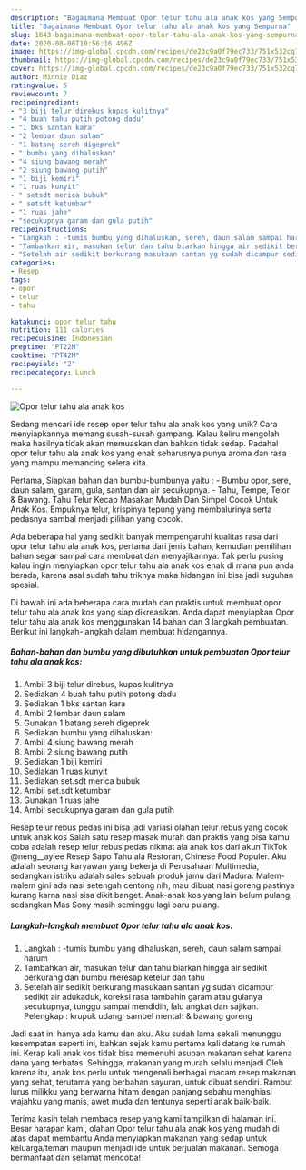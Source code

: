 ```yaml
---
description: "Bagaimana Membuat Opor telur tahu ala anak kos yang Sempurna"
title: "Bagaimana Membuat Opor telur tahu ala anak kos yang Sempurna"
slug: 1643-bagaimana-membuat-opor-telur-tahu-ala-anak-kos-yang-sempurna
date: 2020-08-06T10:56:16.496Z
image: https://img-global.cpcdn.com/recipes/de23c9a0f79ec733/751x532cq70/opor-telur-tahu-ala-anak-kos-foto-resep-utama.jpg
thumbnail: https://img-global.cpcdn.com/recipes/de23c9a0f79ec733/751x532cq70/opor-telur-tahu-ala-anak-kos-foto-resep-utama.jpg
cover: https://img-global.cpcdn.com/recipes/de23c9a0f79ec733/751x532cq70/opor-telur-tahu-ala-anak-kos-foto-resep-utama.jpg
author: Minnie Diaz
ratingvalue: 5
reviewcount: 7
recipeingredient:
- "3 biji telur direbus kupas kulitnya"
- "4 buah tahu putih potong dadu"
- "1 bks santan kara"
- "2 lembar daun salam"
- "1 batang sereh digeprek"
- " bumbu yang dihaluskan"
- "4 siung bawang merah"
- "2 siung bawang putih"
- "1 biji kemiri"
- "1 ruas kunyit"
- " setsdt merica bubuk"
- " setsdt ketumbar"
- "1 ruas jahe"
- "secukupnya garam dan gula putih"
recipeinstructions:
- "Langkah : -tumis bumbu yang dihaluskan, sereh, daun salam sampai harum"
- "Tambahkan air, masukan telur dan tahu biarkan hingga air sedikit berkurang dan bumbu meresap ketelur dan tahu"
- "Setelah air sedikit berkurang masukaan santan yg sudah dicampur sedikit air adukaduk, koreksi rasa tambahin garam atau gulanya secukupnya, tunggu sampai mendidih, lalu angkat dan sajikan. Pelengkap : krupuk udang, sambel mentah &amp; bawang goreng"
categories:
- Resep
tags:
- opor
- telur
- tahu

katakunci: opor telur tahu 
nutrition: 111 calories
recipecuisine: Indonesian
preptime: "PT22M"
cooktime: "PT42M"
recipeyield: "2"
recipecategory: Lunch

---
```



![Opor telur tahu ala anak kos](https://img-global.cpcdn.com/recipes/de23c9a0f79ec733/751x532cq70/opor-telur-tahu-ala-anak-kos-foto-resep-utama.jpg)

Sedang mencari ide resep opor telur tahu ala anak kos yang unik? Cara menyiapkannya memang susah-susah gampang. Kalau keliru mengolah maka hasilnya tidak akan memuaskan dan bahkan tidak sedap. Padahal opor telur tahu ala anak kos yang enak seharusnya punya aroma dan rasa yang mampu memancing selera kita.

Pertama, Siapkan bahan dan bumbu-bumbunya yaitu : - Bumbu opor, sere, daun salam, garam, gula, santan dan air secukupnya. - Tahu, Tempe, Telor &amp; Bawang. Tahu Telur Kecap Masakan Mudah Dan Simpel Cocok Untuk Anak Kos. Empuknya telur, krispinya tepung yang membalurinya serta pedasnya sambal menjadi pilihan yang cocok.

Ada beberapa hal yang sedikit banyak mempengaruhi kualitas rasa dari opor telur tahu ala anak kos, pertama dari jenis bahan, kemudian pemilihan bahan segar sampai cara membuat dan menyajikannya. Tak perlu pusing kalau ingin menyiapkan opor telur tahu ala anak kos enak di mana pun anda berada, karena asal sudah tahu triknya maka hidangan ini bisa jadi suguhan spesial.


Di bawah ini ada beberapa cara mudah dan praktis untuk membuat opor telur tahu ala anak kos yang siap dikreasikan. Anda dapat menyiapkan Opor telur tahu ala anak kos menggunakan 14 bahan dan 3 langkah pembuatan. Berikut ini langkah-langkah dalam membuat hidangannya.

<!--inarticleads1-->

##### Bahan-bahan dan bumbu yang dibutuhkan untuk pembuatan Opor telur tahu ala anak kos:

1. Ambil 3 biji telur direbus, kupas kulitnya
1. Sediakan 4 buah tahu putih potong dadu
1. Sediakan 1 bks santan kara
1. Ambil 2 lembar daun salam
1. Gunakan 1 batang sereh digeprek
1. Sediakan  bumbu yang dihaluskan:
1. Ambil 4 siung bawang merah
1. Ambil 2 siung bawang putih
1. Sediakan 1 biji kemiri
1. Sediakan 1 ruas kunyit
1. Sediakan  set.sdt merica bubuk
1. Ambil  set.sdt ketumbar
1. Gunakan 1 ruas jahe
1. Ambil secukupnya garam dan gula putih


Resep telur rebus pedas ini bisa jadi variasi olahan telur rebus yang cocok untuk anak kos Salah satu resep masak murah dan praktis yang bisa kamu coba adalah resep telur rebus pedas nikmat ala anak kos dari akun TikTok @neng__ayiee Resep Sapo Tahu ala Restoran, Chinese Food Populer. Aku adalah seorang karyawan yang bekerja di Perusahaan Multimedia, sedangkan istriku adalah sales sebuah produk jamu dari Madura. Malem-malem gini ada nasi setengah centong nih, mau dibuat nasi goreng pastinya kurang karna nasi sisa dikit banget. Anak-anak kos yang lain belum pulang, sedangkan Mas Sony masih seminggu lagi baru pulang. 

<!--inarticleads2-->

##### Langkah-langkah membuat Opor telur tahu ala anak kos:

1. Langkah : -tumis bumbu yang dihaluskan, sereh, daun salam sampai harum
1. Tambahkan air, masukan telur dan tahu biarkan hingga air sedikit berkurang dan bumbu meresap ketelur dan tahu
1. Setelah air sedikit berkurang masukaan santan yg sudah dicampur sedikit air adukaduk, koreksi rasa tambahin garam atau gulanya secukupnya, tunggu sampai mendidih, lalu angkat dan sajikan. Pelengkap : krupuk udang, sambel mentah &amp; bawang goreng


Jadi saat ini hanya ada kamu dan aku. Aku sudah lama sekali menunggu kesempatan seperti ini, bahkan sejak kamu pertama kali datang ke rumah ini. Kerap kali anak kos tidak bisa memenuhi asupan makanan sehat karena dana yang terbatas. Sehingga, makanan yang murah selalu menjadi Oleh karena itu, anak kos perlu untuk mengenali berbagai macam resep makanan yang sehat, terutama yang berbahan sayuran, untuk dibuat sendiri. Rambut lurus milikku yang berwarna hitam dengan panjang sebahu menghiasi wajahku yang manis, awet muda dan tentunya seperti anak baik-baik. 

Terima kasih telah membaca resep yang kami tampilkan di halaman ini. Besar harapan kami, olahan Opor telur tahu ala anak kos yang mudah di atas dapat membantu Anda menyiapkan makanan yang sedap untuk keluarga/teman maupun menjadi ide untuk berjualan makanan. Semoga bermanfaat dan selamat mencoba!
